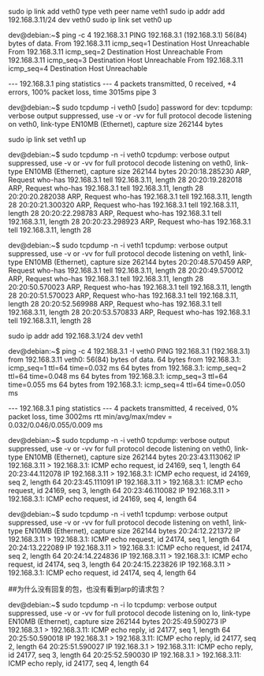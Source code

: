 sudo ip link add veth0 type veth peer name veth1
sudo ip addr add 192.168.3.11/24 dev veth0
sudo ip link set veth0 up

dev@debian:~$ ping -c 4 192.168.3.1
PING 192.168.3.1 (192.168.3.1) 56(84) bytes of data.
From 192.168.3.11 icmp_seq=1 Destination Host Unreachable
From 192.168.3.11 icmp_seq=2 Destination Host Unreachable
From 192.168.3.11 icmp_seq=3 Destination Host Unreachable
From 192.168.3.11 icmp_seq=4 Destination Host Unreachable

--- 192.168.3.1 ping statistics ---
4 packets transmitted, 0 received, +4 errors, 100% packet loss, time 3015ms
pipe 3

dev@debian:~$ sudo tcpdump -i veth0
[sudo] password for dev:
tcpdump: verbose output suppressed, use -v or -vv for full protocol decode
listening on veth0, link-type EN10MB (Ethernet), capture size 262144 bytes


sudo ip link set veth1 up

dev@debian:~$ sudo tcpdump -n -i veth0
tcpdump: verbose output suppressed, use -v or -vv for full protocol decode
listening on veth0, link-type EN10MB (Ethernet), capture size 262144 bytes
20:20:18.285230 ARP, Request who-has 192.168.3.1 tell 192.168.3.11, length 28
20:20:19.282018 ARP, Request who-has 192.168.3.1 tell 192.168.3.11, length 28
20:20:20.282038 ARP, Request who-has 192.168.3.1 tell 192.168.3.11, length 28
20:20:21.300320 ARP, Request who-has 192.168.3.1 tell 192.168.3.11, length 28
20:20:22.298783 ARP, Request who-has 192.168.3.1 tell 192.168.3.11, length 28
20:20:23.298923 ARP, Request who-has 192.168.3.1 tell 192.168.3.11, length 28

dev@debian:~$ sudo tcpdump -n -i veth1
tcpdump: verbose output suppressed, use -v or -vv for full protocol decode
listening on veth1, link-type EN10MB (Ethernet), capture size 262144 bytes
20:20:48.570459 ARP, Request who-has 192.168.3.1 tell 192.168.3.11, length 28
20:20:49.570012 ARP, Request who-has 192.168.3.1 tell 192.168.3.11, length 28
20:20:50.570023 ARP, Request who-has 192.168.3.1 tell 192.168.3.11, length 28
20:20:51.570023 ARP, Request who-has 192.168.3.1 tell 192.168.3.11, length 28
20:20:52.569988 ARP, Request who-has 192.168.3.1 tell 192.168.3.11, length 28
20:20:53.570833 ARP, Request who-has 192.168.3.1 tell 192.168.3.11, length 28

sudo ip addr add 192.168.3.1/24 dev veth1

dev@debian:~$ ping -c 4 192.168.3.1 -I veth0
PING 192.168.3.1 (192.168.3.1) from 192.168.3.11 veth0: 56(84) bytes of data.
64 bytes from 192.168.3.1: icmp_seq=1 ttl=64 time=0.032 ms
64 bytes from 192.168.3.1: icmp_seq=2 ttl=64 time=0.048 ms
64 bytes from 192.168.3.1: icmp_seq=3 ttl=64 time=0.055 ms
64 bytes from 192.168.3.1: icmp_seq=4 ttl=64 time=0.050 ms

--- 192.168.3.1 ping statistics ---
4 packets transmitted, 4 received, 0% packet loss, time 3002ms
rtt min/avg/max/mdev = 0.032/0.046/0.055/0.009 ms


dev@debian:~$ sudo tcpdump -n -i veth0
tcpdump: verbose output suppressed, use -v or -vv for full protocol decode
listening on veth0, link-type EN10MB (Ethernet), capture size 262144 bytes
20:23:43.113062 IP 192.168.3.11 > 192.168.3.1: ICMP echo request, id 24169, seq 1, length 64
20:23:44.112078 IP 192.168.3.11 > 192.168.3.1: ICMP echo request, id 24169, seq 2, length 64
20:23:45.111091 IP 192.168.3.11 > 192.168.3.1: ICMP echo request, id 24169, seq 3, length 64
20:23:46.110082 IP 192.168.3.11 > 192.168.3.1: ICMP echo request, id 24169, seq 4, length 64


dev@debian:~$ sudo tcpdump -n -i veth1
tcpdump: verbose output suppressed, use -v or -vv for full protocol decode
listening on veth1, link-type EN10MB (Ethernet), capture size 262144 bytes
20:24:12.221372 IP 192.168.3.11 > 192.168.3.1: ICMP echo request, id 24174, seq 1, length 64
20:24:13.222089 IP 192.168.3.11 > 192.168.3.1: ICMP echo request, id 24174, seq 2, length 64
20:24:14.224836 IP 192.168.3.11 > 192.168.3.1: ICMP echo request, id 24174, seq 3, length 64
20:24:15.223826 IP 192.168.3.11 > 192.168.3.1: ICMP echo request, id 24174, seq 4, length 64


##为什么没有回复的包，也没有看到arp的请求包？

dev@debian:~$ sudo tcpdump -n -i lo
tcpdump: verbose output suppressed, use -v or -vv for full protocol decode
listening on lo, link-type EN10MB (Ethernet), capture size 262144 bytes
20:25:49.590273 IP 192.168.3.1 > 192.168.3.11: ICMP echo reply, id 24177, seq 1, length 64
20:25:50.590018 IP 192.168.3.1 > 192.168.3.11: ICMP echo reply, id 24177, seq 2, length 64
20:25:51.590027 IP 192.168.3.1 > 192.168.3.11: ICMP echo reply, id 24177, seq 3, length 64
20:25:52.590030 IP 192.168.3.1 > 192.168.3.11: ICMP echo reply, id 24177, seq 4, length 64